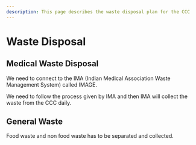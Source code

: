 ```yaml
---
description: This page describes the waste disposal plan for the CCC
---
```


# Waste Disposal

## **Medical Waste Disposal**

We need to connect to the IMA \(Indian Medical Association Waste Management System\) called IMAGE.  
  
We need to follow the process given by IMA and then IMA will collect the waste from the CCC daily.

## General Waste

Food waste and non food waste has to be separated and collected.

